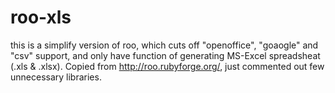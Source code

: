 roo-xls
=======

this is a simplify version of roo, which cuts off "openoffice", "goaogle" and "csv" support, and only have function of generating  MS-Excel spreadsheat (.xls &amp; .xlsx). Copied from http://roo.rubyforge.org/, just commented out few unnecessary libraries.